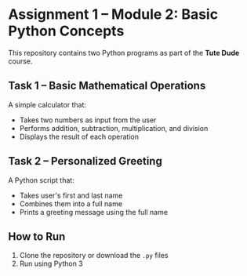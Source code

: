 # Assignment 1 – Module 2: Basic Python Concepts

This repository contains two Python programs as part of the **Tute Dude** course.

## Task 1 – Basic Mathematical Operations
A simple calculator that:
- Takes two numbers as input from the user
- Performs addition, subtraction, multiplication, and division
- Displays the result of each operation

## Task 2 – Personalized Greeting
A Python script that:
- Takes user's first and last name
- Combines them into a full name
- Prints a greeting message using the full name

## How to Run
1. Clone the repository or download the `.py` files
2. Run using Python 3
